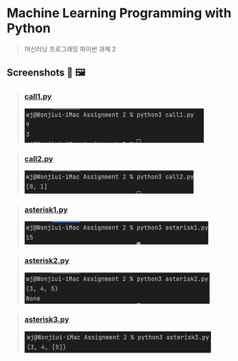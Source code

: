 Machine Learning Programming with Python
===
>머신러닝 프로그래밍 파이썬 과제 2
## Screenshots 📸 🖼

> ### [call1.py](call1.py)
>![](img/call1.png)

> ### [call2.py](call2.py)
>![](img/call2.png)

> ### [asterisk1.py](asterisk1.py)
>![](img/asterisk1.png)

> ### [asterisk2.py](asterisk2.py)
>![](img/asterisk2.png)

> ### [asterisk3.py](asterisk3.py)
>![](img/asterisk3.png)